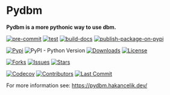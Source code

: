 # Pydbm

**Pydbm is a more pythonic way to use dbm.**

[![pre-commit](https://github.com/hakancelikdev/pydbm/actions/workflows/pre-commit.yml/badge.svg)](https://github.com/hakancelikdev/pydbm/actions/workflows/pre-commit.yml)
[![test](https://github.com/hakancelikdev/pydbm/actions/workflows/tests.yml/badge.svg)](https://github.com/hakancelikdev/pydbm/actions/workflows/tests.yml)
[![build-docs](https://github.com/hakancelikdev/pydbm/actions/workflows/docs.yml/badge.svg)](https://github.com/hakancelikdev/pydbm/actions/workflows/docs.yml)
[![publish-package-on-pypi](https://github.com/hakancelikdev/pydbm/actions/workflows/pypi.yml/badge.svg)](https://github.com/hakancelikdev/pydbm/actions/workflows/pypi.yml)

[![Pypi](https://img.shields.io/pypi/v/pythonic-dbm)](https://pypi.org/project/pythonic-dbm/)
![PyPI - Python Version](https://img.shields.io/pypi/pyversions/pythonic-dbm)
[![Downloads](https://static.pepy.tech/personalized-badge/pythonic-dbm?period=total&units=international_system&left_color=grey&right_color=red&left_text=downloads)](https://pepy.tech/project/pythonic-dbm)
[![License](https://img.shields.io/github/license/hakancelikdev/pydbm.svg)](https://github.com/hakancelikdev/pydbm/blob/main/LICENSE)

[![Forks](https://img.shields.io/github/forks/hakancelikdev/pydbm)](https://github.com/hakancelikdev/pydbm/fork)
[![Issues](https://img.shields.io/github/issues/hakancelikdev/pydbm)](https://github.com/hakancelikdev/pydbm/issues)
[![Stars](https://img.shields.io/github/stars/hakancelikdev/pydbm)](https://github.com/hakancelikdev/pydbm/stargazers)

[![Codecov](https://codecov.io/gh/hakancelikdev/pydbm/branch/main/graph/badge.svg)](https://codecov.io/gh/hakancelikdev/pydbm)
[![Contributors](https://img.shields.io/github/contributors/hakancelikdev/pydbm)](https://github.com/hakancelikdev/pydbm/graphs/contributors)
[![Last Commit](https://img.shields.io/github/last-commit/hakancelikdev/pydbm.svg)](https://github.com/hakancelikdev/pydbm/commits/main)

For more information see: https://pydbm.hakancelik.dev/
